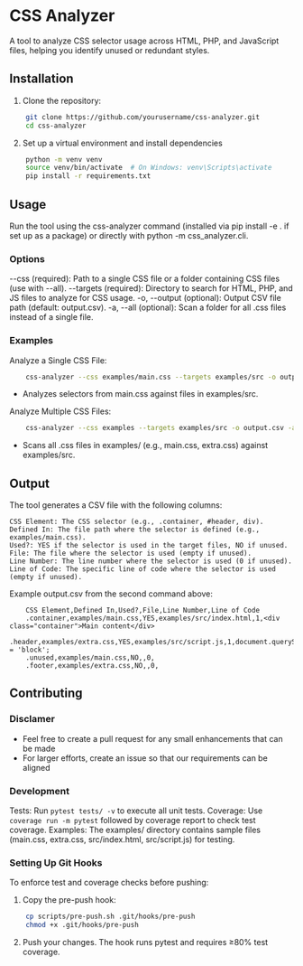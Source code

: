 # CSS Analyzer

A tool to analyze CSS selector usage across HTML, PHP, and JavaScript files, helping you identify unused or redundant styles.

## Installation

1. Clone the repository:
```bash
    git clone https://github.com/yourusername/css-analyzer.git
    cd css-analyzer
```

2. Set up a virtual environment and install dependencies
```bash
    python -m venv venv
    source venv/bin/activate  # On Windows: venv\Scripts\activate
    pip install -r requirements.txt
```
## Usage

Run the tool using the css-analyzer command (installed via pip install -e . if set up as a package) or directly with python -m css_analyzer.cli.

### Options

--css <path> (required): Path to a single CSS file or a folder containing CSS files (use with --all).
--targets <directory> (required): Directory to search for HTML, PHP, and JS files to analyze for CSS usage.
-o, --output <file> (optional): Output CSV file path (default: output.csv).
-a, --all (optional): Scan a folder for all .css files instead of a single file.

### Examples

Analyze a Single CSS File:
```bash 
    css-analyzer --css examples/main.css --targets examples/src -o output.csv
```
- Analyzes selectors from main.css against files in examples/src.

Analyze Multiple CSS Files:
```bash 
    css-analyzer --css examples --targets examples/src -o output.csv -a
```
- Scans all .css files in examples/ (e.g., main.css, extra.css) against examples/src.

## Output

The tool generates a CSV file with the following columns:

    CSS Element: The CSS selector (e.g., .container, #header, div).
    Defined In: The file path where the selector is defined (e.g., examples/main.css).
    Used?: YES if the selector is used in the target files, NO if unused.
    File: The file where the selector is used (empty if unused).
    Line Number: The line number where the selector is used (0 if unused).
    Line of Code: The specific line of code where the selector is used (empty if unused).

Example output.csv from the second command above:

```
    CSS Element,Defined In,Used?,File,Line Number,Line of Code
    .container,examples/main.css,YES,examples/src/index.html,1,<div class="container">Main content</div>
    .header,examples/extra.css,YES,examples/src/script.js,1,document.querySelector('.header').style.display = 'block';
    .unused,examples/main.css,NO,,0,
    .footer,examples/extra.css,NO,,0,
```

## Contributing

### Disclamer

- Feel free to create a pull request for any small enhancements that can be made
- For larger efforts, create an issue so that our requirements can be aligned

### Development

Tests: Run ```pytest tests/ -v``` to execute all unit tests.
Coverage: Use ```coverage run -m pytest``` followed by coverage report to check test coverage.
Examples: The examples/ directory contains sample files (main.css, extra.css, src/index.html, src/script.js) for testing.

### Setting Up Git Hooks

To enforce test and coverage checks before pushing:

1. Copy the pre-push hook:
```bash
    cp scripts/pre-push.sh .git/hooks/pre-push
    chmod +x .git/hooks/pre-push
```

2. Push your changes. The hook runs pytest and requires ≥80% test coverage.